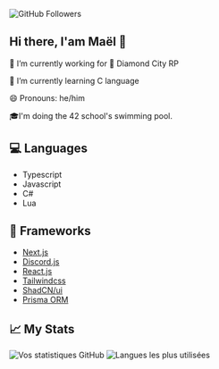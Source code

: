 ![GitHub Followers](https://img.shields.io/github/followers/BXEEOFFI?style=for-the-badge)
## Hi there, I'am Maël 👋

🔭 I’m currently working for 💎 Diamond City RP

🌱 I’m currently learning C language

😄 Pronouns: he/him

🎓I'm doing the 42 school's swimming pool.

## 💻 Languages
- Typescript
- Javascript
- C#
- Lua

## 🤖 Frameworks
- [Next.js](https://nextjs.org/)
- [Discord.js](https://discord.js.org/)
- [React.js](https://react.dev/)
- [Tailwindcss](https://tailwindcss.com/)
- [ShadCN/ui](https://ui.shadcn.com/)
- [Prisma ORM](https://www.prisma.io/)

## 📈 My Stats
![Vos statistiques GitHub](https://github-readme-stats.vercel.app/api?username=BXEEOFFI&show_icons=true&theme=radical)
![Langues les plus utilisées](https://github-readme-stats.vercel.app/api/top-langs/?username=BXEEOFFI&layout=compact&theme=radical)

<!--
**BXEEOFFI/BXEEOFFI** is a ✨ _special_ ✨ repository because its `README.md` (this file) appears on your GitHub profile.

Here are some ideas to get you started:


- 🌱 I’m currently learning ...
- 👯 I’m looking to collaborate on ...
- 🤔 I’m looking for help with ...
- 💬 Ask me about ...
- 📫 How to reach me: ...
- 😄 Pronouns: ...
- ⚡ Fun fact: ...
-->
